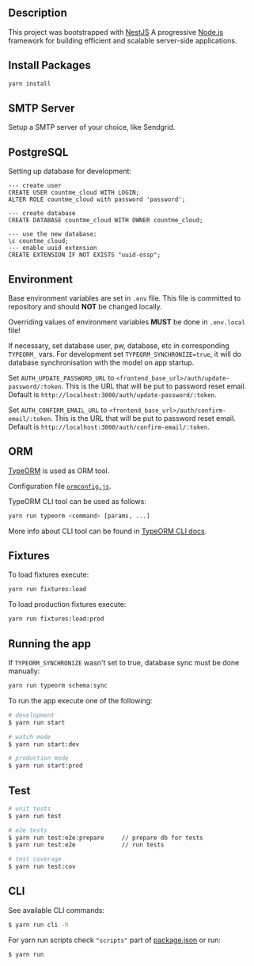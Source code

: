 ## Description

This project was bootstrapped with [NestJS](https://nestjs.com/) A
progressive <a href="http://nodejs.org" target="blank">Node.js</a>
framework for building efficient and scalable server-side applications.

## Install Packages

```bash
yarn install
```

## SMTP Server

Setup a SMTP server of your choice, like Sendgrid.

## PostgreSQL

Setting up database for development:

```postgresql
--- create user
CREATE USER countme_cloud WITH LOGIN;
ALTER ROLE countme_cloud with password 'password';

--- create database
CREATE DATABASE countme_cloud WITH OWNER countme_cloud;

--- use the new database:
\c countme_cloud;
--- enable uuid extension
CREATE EXTENSION IF NOT EXISTS "uuid-ossp";
```

## Environment

Base environment variables are set in `.env` file. This file is committed to repository and should **NOT** be changed
locally.

Overriding values of environment variables **MUST** be done in `.env.local` file!

If necessary, set database user, pw, database, etc in corresponding `TYPEORM_` vars. For development
set `TYPEORM_SYNCHRONIZE=true`, it will do database synchronisation with the model on app startup.

Set `AUTH_UPDATE_PASSWORD_URL` to `<frontend_base_url>/auth/update-password/:token`. This is the URL that will be put to
password reset email. Default is `http://localhost:3000/auth/update-password/:token`.

Set `AUTH_CONFIRM_EMAIL_URL` to `<frontend_base_url>/auth/confirm-email/:token`. This is the URL that will be put to
password reset email. Default is `http://localhost:3000/auth/confirm-email/:token`.

## ORM

[TypeORM](https://typeorm.io/#/) is used as ORM tool.

Configuration file [`ormconfig.js`](./ormconfig.js).

TypeORM CLI tool can be used as follows:

```bash
yarn run typeorm <command> [params, ...]
```

More info about CLI tool can be found in [TypeORM CLI docs](https://typeorm.io/#/using-cli).

## Fixtures

To load fixtures execute:

```bash
yarn run fixtures:load
```

To load production fixtures execute:

```bash
yarn run fixtures:load:prod
```

## Running the app

If `TYPEORM_SYNCHRONIZE` wasn't set to true, database sync must be done manually:

```bash
yarn run typeorm schema:sync
```

To run the app execute one of the following:

```bash
# development
$ yarn run start

# watch mode
$ yarn run start:dev

# production mode
$ yarn run start:prod
```

## Test

```bash
# unit tests
$ yarn run test

# e2e tests
$ yarn run test:e2e:prepare     // prepare db for tests
$ yarn run test:e2e             // run tests

# test coverage
$ yarn run test:cov
```

## CLI

See available CLI commands:

```bash
$ yarn run cli -h
```

For yarn run scripts check `"scripts"` part of [package.json](./package.json) or run:

```bash
$ yarn run
```
